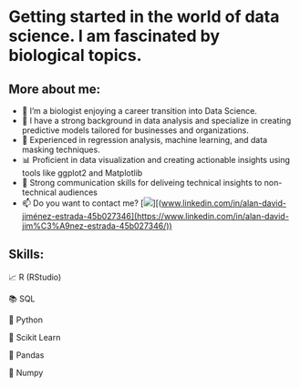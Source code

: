 # Getting started in the world of data science. I am fascinated by biological topics.
## More about me:

* :microscope: I’m a biologist enjoying a career transition into Data Science.
* :office: I have a strong background in data analysis and specialize in creating predictive models tailored for businesses and organizations.
* 🤖 Experienced in regression analysis, machine learning, and data masking techniques.
* :bar_chart: Proficient in data visualization and creating actionable insights using tools like ggplot2 and Matplotlib
* :speech_balloon: Strong communication skills for deliveing technical insights to non-technical audiences
* 📫 Do you want to contact me? [<img src="https://img.shields.io/badge/-Linkedin-orange?style=for-the-badge&logo=linkedin&logoColor=white" />][(www.linkedin.com/in/alan-david-jiménez-estrada-45b027346](https://www.linkedin.com/in/alan-david-jim%C3%A9nez-estrada-45b027346/))


## Skills: 
:chart_with_upwards_trend: R (RStudio)

:books: SQL

🐍 Python

🧠 Scikit Learn

🐼 Pandas

🧮 Numpy

